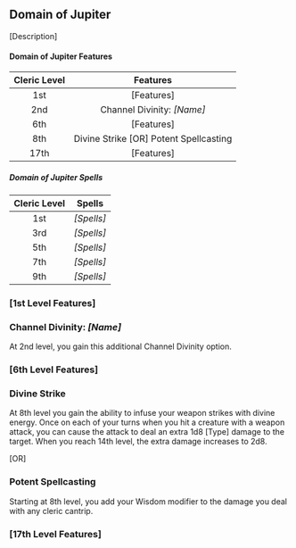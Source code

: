 ## Domain of Jupiter
[Description]

#### Domain of Jupiter Features
| Cleric Level |                Features                |
| :----------: | :------------------------------------: |
|     1st      |               [Features]               |
|     2nd      |       Channel Divinity: *[Name]*       |
|     6th      |               [Features]               |
|     8th      | Divine Strike [OR] Potent Spellcasting |
|     17th     |               [Features]               |

##### Domain of Jupiter Spells
| Cleric Level |   Spells   |
| :----------: | :--------: |
|     1st      | *[Spells]* |
|     3rd      | *[Spells]* |
|     5th      | *[Spells]* |
|     7th      | *[Spells]* |
|     9th      | *[Spells]* |

### [1st Level Features]


### Channel Divinity: *[Name]*
At 2nd level, you gain this additional Channel Divinity option. 

### [6th Level Features]


### Divine Strike
At 8th level you gain the ability to infuse your weapon strikes with divine energy. Once on each of your turns when you hit a creature with a weapon attack, you can cause the attack to deal an extra 1d8 [Type] damage to the target. When you reach 14th level, the extra damage increases to 2d8.

[OR]

### Potent Spellcasting
Starting at 8th level, you add your Wisdom modifier to the damage you deal with any cleric cantrip.

### [17th Level Features]